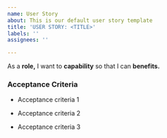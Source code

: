 ```yaml
---
name: User Story
about: This is our default user story template
title: 'USER STORY: <TITLE>'
labels: ''
assignees: ''

---
```


As a **role,** I want to  **capability** so that I can **benefits.**

### Acceptance Criteria

- Acceptance criteria 1

- Acceptance criteria 2

- Acceptance criteria 3
